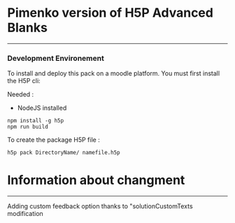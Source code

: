 # Pimenko version of H5P Advanced Blanks #
** **
### Development Environement ###
To install and deploy this pack on a moodle platform.
You must first install the H5P cli:

Needed :
- NodeJS installed

```
npm install -g h5p
npm run build
```

To create the package H5P file :
```
h5p pack DirectoryName/ namefile.h5p
```

# Information about changment 
** **
Adding custom feedback option thanks to "solutionCustomTexts modification
